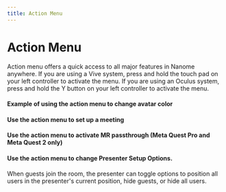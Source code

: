 ```yaml
---
title: Action Menu
---
```


# Action Menu

<vimg src="navigating-page/ActionMenu.jpg" />

<vimg src="navigating-page/ActionMenu.gif" />

Action menu offers a quick access to all major features in Nanome anywhere. If you are using a Vive system, press and hold the touch pad on your left controller to activate the menu. If you are using an Oculus system, press and hold the Y button on your left controller to activate the menu.

#### Example of using the action menu to change avatar color

<vimg src="navigating-page/AvatarColor.gif" />

#### Use the action menu to set up a meeting

<vimg src="navigating-page/action-menu-create-meeting.png" />

#### Use the action menu to activate MR passthrough (Meta Quest Pro and Meta Quest 2 only)

<vimg src="navigating-page/action-menu-MR.png" />

#### Use the action menu to change Presenter Setup Options.

When guests join the room, the presenter can toggle options to position all users in the presenter's current position, hide guests, or hide all users.

<vimg src="navigating-page/action-menu-presenter-config.png" />